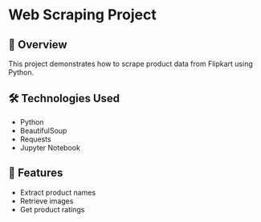 # Web Scraping Project

## 📌 Overview
This project demonstrates how to scrape product data from Flipkart using Python.

## 🛠️ Technologies Used
- Python
- BeautifulSoup
- Requests
- Jupyter Notebook

## 🎯 Features
- Extract product names
- Retrieve images
- Get product ratings
